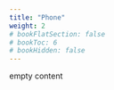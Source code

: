 ```yaml
---
title: "Phone"
weight: 2
# bookFlatSection: false
# bookToc: 6
# bookHidden: false
---
```


empty content
